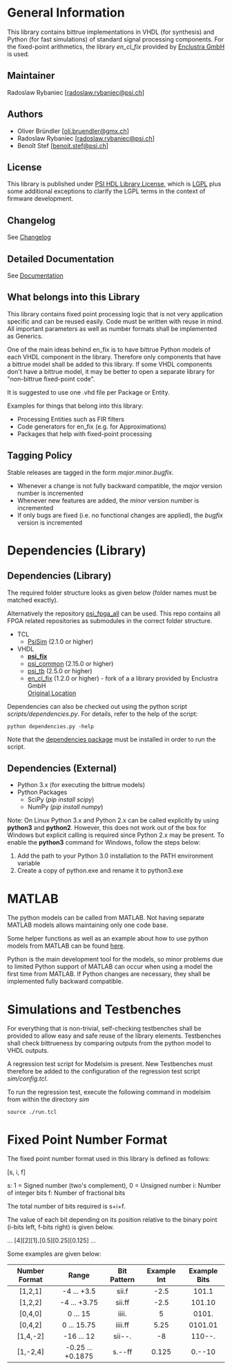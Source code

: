 # General Information

This library contains bittrue implementations in VHDL (for synthesis) and Python (for fast simulations) of standard signal processing components. For the fixed-point arithmetics, the library *en\_cl\_fix* provided by [Enclustra GmbH](www.enclustra.com) is used.

## Maintainer
Radoslaw Rybaniec [radoslaw.rybaniec@psi.ch]

## Authors
* Oliver Bründler [oli.bruendler@gmx.ch]
* Radoslaw Rybaniec [radoslaw.rybaniec@psi.ch]
* Benoît Stef [benoit.stef@psi.ch]

## License
This library is published under [PSI HDL Library License](License.txt), which is [LGPL](LGPL2_1.txt) plus some additional exceptions to clarify the LGPL terms in the context of firmware development.

## Changelog
See [Changelog](Changelog.md)

## Detailed Documentation
See [Documentation](doc/REAMDE.md)

## What belongs into this Library

This library contains fixed point processing logic that is not very application specific and can be reused easily. Code
must be written with reuse in mind. All important parameters as well as number formats shall be implemented as Generics.

One of the main ideas behind en_fix is to have bittrue Python models of each VHDL component in the library. Therefore only
components that have a bittrue model shall be added to this library. If some VHDL components don't have a bittrue model,
it may be better to open a separate library for "non-bittrue fixed-point code".

It is suggested to use one .vhd file per Package or Entity.

Examples for things that belong into this library:
* Processing Entities such as FIR filters
* Code generators for en_fix (e.g. for Approximations)
* Packages that help with fixed-point processing

## Tagging Policy
Stable releases are tagged in the form *major*.*minor*.*bugfix*. 

* Whenever a change is not fully backward compatible, the *major* version number is incremented
* Whenever new features are added, the *minor* version number is incremented
* If only bugs are fixed (i.e. no functional changes are applied), the *bugfix* version is incremented

<!-- DO NOT CHANGE FORMAT: this section is parsed to resolve dependencies -->

# Dependencies (Library)

## Dependencies (Library)

The required folder structure looks as given below (folder names must be matched exactly). 

Alternatively the repository [psi\_fpga\_all](https://github.com/paulscherrerinstitute/psi_fpga_all) can be used. This repo contains all FPGA related repositories as submodules in the correct folder structure.
* TCL
  * [PsiSim](https://github.com/paulscherrerinstitute/PsiSim) (2.1.0 or higher)
* VHDL
  * [**psi\_fix**](https://github.com/paulscherrerinstitute/psi_fix)
  * [psi\_common](https://github.com/paulscherrerinstitute/psi_common) (2.15.0 or higher)
  * [psi\_tb](https://github.com/paulscherrerinstitute/psi_tb) (2.5.0 or higher)
  * [en\_cl\_fix](https://github.com/paulscherrerinstitute/en_cl_fix) (1.2.0 or higher) - fork of a a library provided by Enclustra GmbH<br>[Original Location](https://github.com/enclustra/en_cl_fix)

<!-- END OF PARSED SECTION -->

Dependencies can also be checked out using the python script *scripts/dependencies.py*. For details, refer to the help of the script:

```
python dependencies.py -help
```

Note that the [dependencies package](https://github.com/paulscherrerinstitute/PsiFpgaLibDependencies) must be installed in order to run the script.

## Dependencies (External)
* Python 3.x (for executing the bittrue models)
* Python Packages
  * SciPy (*pip install scipy*)
  * NumPy (*pip install numpy*)

Note: On Linux Python 3.x and Python 2.x can be called explicitly by using **python3** and **python2**. However, this
does not work out of the box for Windows but explicit calling is required since Python 2.x may be present. To enable the
**python3** command for Windows, follow the steps below:

1. Add the path to your Python 3.0 installation to the PATH environment variable
2. Create a copy of python.exe and rename it to python3.exe

# MATLAB

The python models can be called from MATLAB. Not having separate MATLAB models allows maintaining only one code base. 

Some helper functions as well as an example about how to use python models from MATLAB can be found [here](model/matlab).

Python is the main development tool for the models, so minor problems due to limited Python support of MATLAB can occur when using a model the first time from MATLAB. If Python changes are necessary, they shall be implemented fully backward compatible.

# Simulations and Testbenches

For everything that is non-trivial, self-checking testbenches shall be provided to allow easy and safe reuse of 
the library elements. Testbenches shall check bittrueness by comparing outputs from the python model to VHDL outputs.

A regression test script for Modelsim is present. New Testbenches must therefore be added to the configuration of the 
regression test script *sim/config.tcl*.

To run the regression test, execute the following command in modelsim from within the directory *sim*

```
source ./run.tcl
```

# Fixed Point Number Format

The fixed point number format used in this library is defined as follows:

[s, i, f]

s:	1 = Signed number (two's complement), 0 = Unsigned number
i:  Number of integer bits
f:  Number of fractional bits

The total number of bits required is s+i+f. 

The value of each bit depending on its position relative to the binary point (i-bits left, f-bits right) is given below.

... [4][2][1]**.**[0.5][0.25][0.125] ...

Some examples are given below:

| Number Format | Range             | Bit Pattern  | Example Int | Example Bits |
|:-------------:|:-----------------:|:------------:|:-----------:|:------------:|
| [1,2,1]       | -4 ... +3.5       | sii.f        | -2.5        | 101.1        |
| [1,2,2]       | -4 ... +3.75      | sii.ff       | -2.5        | 101.10       |
| [0,4,0]       | 0 ... 15          | iiii.        | 5           | 0101.        |
| [0,4,2]       | 0 ... 15.75       | iiii.ff      | 5.25        | 0101.01      |
| [1,4,-2]      | -16 ... 12        | sii--.       | -8          | 110--.       |
| [1,-2,4]      | -0.25 ... +0.1875 | s.--ff       | 0.125       | 0.--10       |



